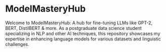 # ModelMasteryHub
Welcome to ModelMasteryHub: A hub for fine-tuning LLMs like GPT-2, BERT, DistilBERT &amp; more. As a postgraduate data science student specializing in NLP and other AI techniques, this repository showcases my expertise in enhancing language models for various datasets and linguistic challenges.
